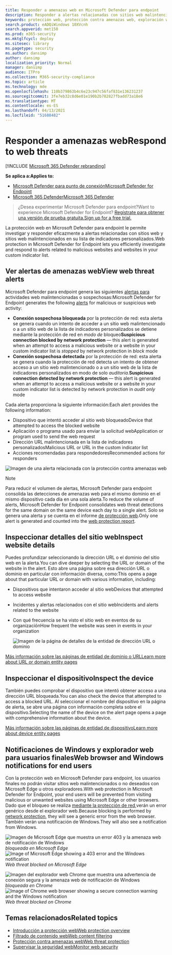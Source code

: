 ```yaml
---
title: Responder a amenazas web en Microsoft Defender para endpoint
description: Responder a alertas relacionadas con sitios web malintencionados y no deseados. Comprender cómo la protección contra amenazas web informa a los usuarios finales a través de sus exploradores web y notificaciones de Windows
keywords: protección web, protección contra amenazas web, exploración web, alertas, respuesta, seguridad, phishing, malware, vulnerabilidad, sitios web, protección de red, Edge, Internet Explorer, Chrome, Firefox, explorador web, notificaciones, usuarios finales, notificaciones de Windows, página de bloqueo,
search.product: eADQiWindows 10XVcnh
search.appverid: met150
ms.prod: m365-security
ms.mktglfcycl: deploy
ms.sitesec: library
ms.pagetype: security
ms.author: dansimp
author: dansimp
localization_priority: Normal
manager: dansimp
audience: ITPro
ms.collection: M365-security-compliance
ms.topic: article
ms.technology: mde
ms.openlocfilehash: 110b379863b4c6e23c947c56faf831e136231237
ms.sourcegitcommit: 3fe7eb32c8d6e01e190b2b782827fbadd73a18e6
ms.translationtype: MT
ms.contentlocale: es-ES
ms.lasthandoff: 04/13/2021
ms.locfileid: "51688482"
---
```

# <a name="respond-to-web-threats"></a><span data-ttu-id="eabe6-105">Responder a amenazas web</span><span class="sxs-lookup"><span data-stu-id="eabe6-105">Respond to web threats</span></span>

[!INCLUDE [Microsoft 365 Defender rebranding](../../includes/microsoft-defender.md)]

<span data-ttu-id="eabe6-106">**Se aplica a:**</span><span class="sxs-lookup"><span data-stu-id="eabe6-106">**Applies to:**</span></span>
- [<span data-ttu-id="eabe6-107">Microsoft Defender para punto de conexión</span><span class="sxs-lookup"><span data-stu-id="eabe6-107">Microsoft Defender for Endpoint</span></span>](https://go.microsoft.com/fwlink/p/?linkid=2154037)
- [<span data-ttu-id="eabe6-108">Microsoft 365 Defender</span><span class="sxs-lookup"><span data-stu-id="eabe6-108">Microsoft 365 Defender</span></span>](https://go.microsoft.com/fwlink/?linkid=2118804)

><span data-ttu-id="eabe6-109">¿Desea experimentar Microsoft Defender para endpoint?</span><span class="sxs-lookup"><span data-stu-id="eabe6-109">Want to experience Microsoft Defender for Endpoint?</span></span> [<span data-ttu-id="eabe6-110">Regístrate para obtener una versión de prueba gratuita.</span><span class="sxs-lookup"><span data-stu-id="eabe6-110">Sign up for a free trial.</span></span>](https://www.microsoft.com/microsoft-365/windows/microsoft-defender-atp?ocid=docs-wdatp-main-abovefoldlink&rtc=1)

<span data-ttu-id="eabe6-111">La protección web en Microsoft Defender para endpoint le permite investigar y responder eficazmente a alertas relacionadas con sitios web y sitios web malintencionados en su lista de indicadores personalizados.</span><span class="sxs-lookup"><span data-stu-id="eabe6-111">Web protection in Microsoft Defender for Endpoint lets you efficiently investigate and respond to alerts related to malicious websites and websites in your custom indicator list.</span></span>

## <a name="view-web-threat-alerts"></a><span data-ttu-id="eabe6-112">Ver alertas de amenazas web</span><span class="sxs-lookup"><span data-stu-id="eabe6-112">View web threat alerts</span></span>
<span data-ttu-id="eabe6-113">Microsoft Defender para endpoint genera las siguientes [alertas para](manage-alerts.md) actividades web malintencionadas o sospechosas:</span><span class="sxs-lookup"><span data-stu-id="eabe6-113">Microsoft Defender for Endpoint generates the following [alerts](manage-alerts.md) for malicious or suspicious web activity:</span></span>
- <span data-ttu-id="eabe6-114">**Conexión sospechosa bloqueada** por la protección de red: esta alerta se genera cuando un  intento de acceder a un sitio web malintencionado o a un sitio web de la lista de indicadores personalizados se detiene mediante la protección de red en *modo de* bloqueo</span><span class="sxs-lookup"><span data-stu-id="eabe6-114">**Suspicious connection blocked by network protection** — this alert is generated when an attempt to access a malicious website or a website in your custom indicator list is *stopped* by network protection in *block* mode</span></span>
- <span data-ttu-id="eabe6-115">**Conexión sospechosa detectada** por la protección de red: esta alerta se genera cuando la protección de red detecta un intento de obtener acceso a un sitio web malintencionado o a un sitio web de la lista de indicadores personalizados en modo de solo *auditoría.*</span><span class="sxs-lookup"><span data-stu-id="eabe6-115">**Suspicious connection detected by network protection** — this alert is generated when an attempt to access a malicious website or a website in your custom indicator list is detected by network protection in *audit only* mode</span></span>

<span data-ttu-id="eabe6-116">Cada alerta proporciona la siguiente información:</span><span class="sxs-lookup"><span data-stu-id="eabe6-116">Each alert provides the following information:</span></span> 
- <span data-ttu-id="eabe6-117">Dispositivo que intentó acceder al sitio web bloqueado</span><span class="sxs-lookup"><span data-stu-id="eabe6-117">Device that attempted to access the blocked website</span></span>
- <span data-ttu-id="eabe6-118">Aplicación o programa usado para enviar la solicitud web</span><span class="sxs-lookup"><span data-stu-id="eabe6-118">Application or program used to send the web request</span></span>
- <span data-ttu-id="eabe6-119">Dirección URL malintencionada en la lista de indicadores personalizados</span><span class="sxs-lookup"><span data-stu-id="eabe6-119">Malicious URL or URL in the custom indicator list</span></span>
- <span data-ttu-id="eabe6-120">Acciones recomendadas para respondedores</span><span class="sxs-lookup"><span data-stu-id="eabe6-120">Recommended actions for responders</span></span>

![Imagen de una alerta relacionada con la protección contra amenazas web](images/wtp-alert.png)

>[!Note]
><span data-ttu-id="eabe6-122">Para reducir el volumen de alertas, Microsoft Defender para endpoint consolida las detecciones de amenazas web para el mismo dominio en el mismo dispositivo cada día en una sola alerta.</span><span class="sxs-lookup"><span data-stu-id="eabe6-122">To reduce the volume of alerts, Microsoft Defender for Endpoint consolidates web threat detections for the same domain on the same device each day to a single alert.</span></span> <span data-ttu-id="eabe6-123">Solo se genera una alerta y se cuenta en el informe [de protección web](web-protection-monitoring.md).</span><span class="sxs-lookup"><span data-stu-id="eabe6-123">Only one alert is generated and counted into the [web protection report](web-protection-monitoring.md).</span></span>

## <a name="inspect-website-details"></a><span data-ttu-id="eabe6-124">Inspeccionar detalles del sitio web</span><span class="sxs-lookup"><span data-stu-id="eabe6-124">Inspect website details</span></span>
<span data-ttu-id="eabe6-125">Puedes profundizar seleccionando la dirección URL o el dominio del sitio web en la alerta.</span><span class="sxs-lookup"><span data-stu-id="eabe6-125">You can dive deeper by selecting the URL or domain of the website in the alert.</span></span> <span data-ttu-id="eabe6-126">Esto abre una página sobre esa dirección URL o dominio en particular con información diversa, como:</span><span class="sxs-lookup"><span data-stu-id="eabe6-126">This opens a page about that particular URL or domain with various information, including:</span></span>
- <span data-ttu-id="eabe6-127">Dispositivos que intentaron acceder al sitio web</span><span class="sxs-lookup"><span data-stu-id="eabe6-127">Devices that attempted to access website</span></span>
- <span data-ttu-id="eabe6-128">Incidentes y alertas relacionados con el sitio web</span><span class="sxs-lookup"><span data-stu-id="eabe6-128">Incidents and alerts related to the website</span></span>
- <span data-ttu-id="eabe6-129">Con qué frecuencia se ha visto el sitio web en eventos de su organización</span><span class="sxs-lookup"><span data-stu-id="eabe6-129">How frequent the website was seen in events in your organization</span></span>

    ![Imagen de la página de detalles de la entidad de dirección URL o dominio](images/wtp-website-details.png)

[<span data-ttu-id="eabe6-131">Más información sobre las páginas de entidad de dominio o URL</span><span class="sxs-lookup"><span data-stu-id="eabe6-131">Learn more about URL or domain entity pages</span></span>](investigate-domain.md)

## <a name="inspect-the-device"></a><span data-ttu-id="eabe6-132">Inspeccionar el dispositivo</span><span class="sxs-lookup"><span data-stu-id="eabe6-132">Inspect the device</span></span>
<span data-ttu-id="eabe6-133">También puedes comprobar el dispositivo que intentó obtener acceso a una dirección URL bloqueada.</span><span class="sxs-lookup"><span data-stu-id="eabe6-133">You can also check the device that attempted to access a blocked URL.</span></span> <span data-ttu-id="eabe6-134">Al seleccionar el nombre del dispositivo en la página de alerta, se abre una página con información completa sobre el dispositivo.</span><span class="sxs-lookup"><span data-stu-id="eabe6-134">Selecting the name of the device on the alert page opens a page with comprehensive information about the device.</span></span>

[<span data-ttu-id="eabe6-135">Más información sobre las páginas de entidad de dispositivo</span><span class="sxs-lookup"><span data-stu-id="eabe6-135">Learn more about device entity pages</span></span>](investigate-machines.md)

## <a name="web-browser-and-windows-notifications-for-end-users"></a><span data-ttu-id="eabe6-136">Notificaciones de Windows y explorador web para usuarios finales</span><span class="sxs-lookup"><span data-stu-id="eabe6-136">Web browser and Windows notifications for end users</span></span>

<span data-ttu-id="eabe6-137">Con la protección web en Microsoft Defender para endpoint, los usuarios finales no podrán visitar sitios web malintencionados o no deseados con Microsoft Edge u otros exploradores.</span><span class="sxs-lookup"><span data-stu-id="eabe6-137">With web protection in Microsoft Defender for Endpoint, your end users will be prevented from visiting malicious or unwanted websites using Microsoft Edge or other browsers.</span></span> <span data-ttu-id="eabe6-138">Dado que el bloqueo se realiza [mediante la protección de red,](network-protection.md)verán un error genérico desde el explorador web.</span><span class="sxs-lookup"><span data-stu-id="eabe6-138">Because blocking is performed by [network protection](network-protection.md), they will see a generic error from the web browser.</span></span> <span data-ttu-id="eabe6-139">También verán una notificación de Windows.</span><span class="sxs-lookup"><span data-stu-id="eabe6-139">They will also see a notification from Windows.</span></span>

<span data-ttu-id="eabe6-140">![Imagen de Microsoft Edge que muestra un error 403 y la amenaza web de notificación de Windows ](images/wtp-browser-blocking-page.png)
 *bloqueada en Microsoft Edge*</span><span class="sxs-lookup"><span data-stu-id="eabe6-140">![Image of Microsoft Edge showing a 403 error and the Windows notification](images/wtp-browser-blocking-page.png)
*Web threat blocked on Microsoft Edge*</span></span>

<span data-ttu-id="eabe6-141">![Imagen del explorador web Chrome que muestra una advertencia de conexión segura y la amenaza web de notificación de Windows ](images/wtp-chrome-browser-blocking-page.png)
 *bloqueada en Chrome*</span><span class="sxs-lookup"><span data-stu-id="eabe6-141">![Image of Chrome web browser showing a secure connection warning and the Windows notification](images/wtp-chrome-browser-blocking-page.png)
*Web threat blocked on Chrome*</span></span>

## <a name="related-topics"></a><span data-ttu-id="eabe6-142">Temas relacionados</span><span class="sxs-lookup"><span data-stu-id="eabe6-142">Related topics</span></span>
- [<span data-ttu-id="eabe6-143">Introducción a protección web</span><span class="sxs-lookup"><span data-stu-id="eabe6-143">Web protection overview</span></span>](web-protection-overview.md)
- [<span data-ttu-id="eabe6-144">Filtrado de contenido web</span><span class="sxs-lookup"><span data-stu-id="eabe6-144">Web content filtering</span></span>](web-content-filtering.md)
- [<span data-ttu-id="eabe6-145">Protección contra amenazas web</span><span class="sxs-lookup"><span data-stu-id="eabe6-145">Web threat protection</span></span>](web-threat-protection.md)
- [<span data-ttu-id="eabe6-146">Supervisar la seguridad web</span><span class="sxs-lookup"><span data-stu-id="eabe6-146">Monitor web security</span></span>](web-protection-monitoring.md)
